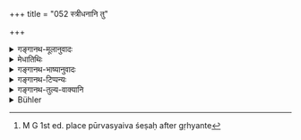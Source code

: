 +++
title = "052 स्त्रीधनानि तु"

+++

<details><summary>गङ्गानथ-मूलानुवादः</summary>

Those relations who, through folly, live upon the bride’s properties—even the bride’s conveyances and clothes—are sinners and fall into the lowest state.—(52)
</details>

<details><summary>मेधातिथिः</summary>

पूर्वस्यैव शेषः[^११९] । स्त्रीनिमित्तानि धनानि, कन्यादाने वराद् यानि गृह्यन्ते । **ये बान्धवाः** पित्रादयः **मोहाद् उपजीवन्ति** । यथोक्तं "ज्ञातिभ्यो द्रविणं दत्वा" (म्ध् ३.३१) इति । सुवर्णरजतादि धनम् । **नारीयानानि** । यानम् अश्वादि । **वस्त्रं वा** । एतावन्मात्रम् अपि न जातूपजीवनीयं वासो यानादि, किं पुनर् बहु । उपजीवतां फलम् आचष्टे । ते **पापाः** शास्त्रप्रतिषिद्धसमाचरणाद् **अधोगतिं** नरकं **यान्ति** । अथ वा **स्त्रीधनानीति** नवमे दर्शयिष्यति । तानि ये मोहाद् उपजीवन्ति बान्धवाः, पिता तत्पक्षाश् च भर्ता भर्तृपक्षाश् च । एवं यानादि । एवं वस्त्रम् । स्त्रीणाम् बुद्धौ संनिधानाच् छाब्दः संनिधिः कल्प्यते यथा "राजपुरुषः कस्य । राज्ञः" इति ॥ ३.५२ ॥


[^११९]:
     M G 1st ed. place pūrvasyaiva śeṣaḥ after gṛhyante
</details>

<details><summary>गङ्गानथ-भाष्यानुवादः</summary>

This verse is supplementary to the foregoing verse.

‘*Bride’s properties*’—*i.e*., those properties that are received from the bridegroom for the sake of the bride; ‘*the relations*’—fathers and others—‘*who, through folly, live upon*’ them;—as described above (in verse 31)

‘The’ *property* here spoken, of is that in the form of gold and silver.

‘*Bride’s conveyances*’—such as the horse and the rest.

‘*Clothes*;’—even such paltry things as clothes and conveyances should not be lived upon,—what to say of more valuable properties?

The text proceeds to describe what befalls those who do live upon such properties,—they are ‘*sinners*—and by doing what is prohibited in the scriptures—‘they *fall into the lowest state*’—*i.e*., into hell.

Or, ‘*bride’s properties*’ may be taken in the sense, in which it is going to be described in Discourse 9 below. Those who, through folly, live upon those properties;—the ‘*relations*,’ in this case, would stand for the girl’s father and his kinsmen, as also the husband and his relations. Similarly, with ‘conveyances’ and ‘clothes the ‘*clothes*’ also those belonging to the bride; this connection being assumed on the basis of the proximity of the term ‘*bride*’ (in the compound term ‘bride’s conveyances’); just as in the case of the use of expression, ‘royal servant,’ if some one asks, ‘whose?,’—this is taken to mean ‘of what *king*?’—(52)
</details>

<details><summary>गङ्गानथ-टिप्पन्यः</summary>

This verse is quoted in *Vīramitrodaya* (Saṃskāra, p. 851), which deduces from the word ‘*lobhena*,’ ‘through greed,’ the conclusion that if something is received *without greed* on the part of the father, it is not the ‘*price*,’ but only an *honorific present* to the bridegroom; and in support of this it quotes Manu 3.54;—in *Vyāvahāra-Bālambhaṭṭī* (p. 761);—and in *Smṛticandrikā* (Saṃskāra, p. 232);—and by Jīmūtavāhana (Dāyabhāga, p. 151).
</details>

<details><summary>गङ्गानथ-तुल्य-वाक्यानि</summary>

*Āpastamba-Smṛti* (9.27).—\[Reproduces Manu’s words, only substituting
‘*svarṇam yānāni*’ for ‘*nārīyānāni*.’\]
</details>

<details><summary>Bühler</summary>

052	But those (male) relations who, in their folly, live on the separate property of women, (e.g. appropriate) the beasts of burden, carriages, and clothes of women, commit sin and will sink into hell.
</details>
